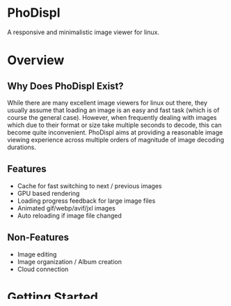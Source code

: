 # PhoDispl

A responsive and minimalistic image viewer for linux.



# Overview

## Why Does PhoDispl Exist?

While there are many excellent image viewers for linux out there,
they usually assume that loading an image is an easy and fast task
(which is of course the general case).
However, when frequently dealing with images which due to their format or size
take multiple seconds to decode, this can become quite inconvenient.
PhoDispl aims at providing a reasonable image viewing experience across multiple orders
of magnitude of image decoding durations.


## Features
* Cache for fast switching to next / previous images
* GPU based rendering
* Loading progress feedback for large image files
* Animated gif/webp/avif/jxl images
* Auto reloading if image file changed


## Non-Features
* Image editing
* Image organization / Album creation
* Cloud connection



# Getting Started

## Dependencies

To build PhoDispl you will need:
* GCC C++ 12 or newer
* meson
* libepoxy
* freetype
* fontconfig

At least one window backend:
* Native wayland support:
    - wayland development libraries
    - xkbcommon
* GLFW (for X support)

As well as the following libraries which will be pulled as meson subprojects and compiled
if they are not available:
* [logcerr](https://github.com/wolmibo/logcerr)
* [iconfigp](https://github.com/wolmibo/iconfigp)
* [pixglot](https://github.com/wolmibo/pixglot)

To install all dependencies on Fedora run:
```sh
sudo dnf install gcc-c++ meson libepoxy-devel fmt-devel fontconfig-devel \
wayland-devel wayland-protocols-devel freetype-devel libxkbcommon-devel glfw-devel \
libpng-devel libjpeg-turbo-devel giflib-devel libwebp-devel \
libavif-devel libjxl-devel openexr-devel
```


## Build Instructions

To install PhoDispl run the following commands in the project's root directory:
```sh
meson setup -Dbuildtype=release build
meson compile -C build
sudo meson install -C build
```


## Updating the Source
When updating the source code, remember to also update all meson subprojects:
```sh
git pull
meson subprojects update
```



# Further Resources
* [How to configure PhoDispl](doc/config.ini)
* [Keybindings](doc/keybindings.md)
